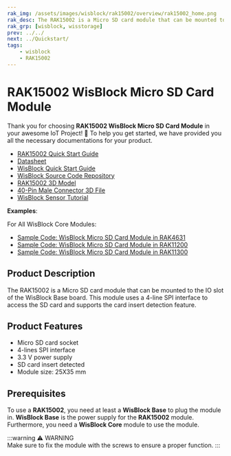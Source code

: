 ```yaml
---
rak_img: /assets/images/wisblock/rak15002/overview/rak15002_home.png
rak_desc: The RAK15002 is a Micro SD card module that can be mounted to the IO slot of the WisBlock Base board. This module uses a 4-line SPI interface to access the SD card and supports the card insert detection feature.
rak_grp: [wisblock, wisstorage]
prev: ../../
next: ../Quickstart/
tags:
    - wisblock
    - RAK15002
---
```


# RAK15002 WisBlock Micro SD Card Module

Thank you for choosing **RAK15002 WisBlock Micro SD Card Module** in your awesome IoT Project! 🎉 To help you get started, we have provided you all the necessary documentations for your product.

* [RAK15002 Quick Start Guide](../Quickstart/)
* [Datasheet](../Datasheet/)
* <a href="../../Quickstart/" target="_blank">WisBlock Quick Start Guide</a>
* [WisBlock Source Code Repository](https://github.com/RAKWireless/WisBlock/)
* [RAK15002 3D Model](https://downloads.rakwireless.com/3D_File/WisBlock/3D_RAK15002.stp)
* [40-Pin Male Connector 3D File](https://downloads.rakwireless.com/3D_File/Accessory/WisConnector/M40S1003K6M.stp)
* [WisBlock Sensor Tutorial](/Knowledge-Hub/Learn/WisBlock-Sensor-Tutorial/)

**Examples**: 

For All WisBlock Core Modules:

* [Sample Code: WisBlock Micro SD Card Module in RAK4631](https://github.com/RAKWireless/WisBlock/tree/master/examples/RAK4630/IO/RAK15002_SD_Card)
* [Sample Code: WisBlock Micro SD Card Module in RAK11200](https://github.com/RAKWireless/WisBlock/tree/master/examples/RAK11200/IO/RAK15002_SD_Card)
* [Sample Code: WisBlock Micro SD Card Module in RAK11300](https://github.com/RAKWireless/WisBlock/tree/master/examples/RAK11300/IO/RAK15002_SD_Card)

## Product Description

The RAK15002 is a Micro SD card module that can be mounted to the IO slot of the WisBlock Base board. This module uses a 4-line SPI interface to access the SD card and supports the card insert detection feature.

## Product Features

- Micro SD card socket
- 4-lines SPI interface
- 3.3&nbsp;V power supply
- SD card insert detected
- Module size: 25X35&nbsp;mm

## Prerequisites

To use a **RAK15002**, you need at least a **WisBlock Base** to plug the module in. **WisBlock Base** is the power supply for the **RAK15002** module. Furthermore, you need a **WisBlock Core** module to use the module.

:::warning ⚠️ WARNING    
Make sure to fix the module with the screws to ensure a proper function.
:::